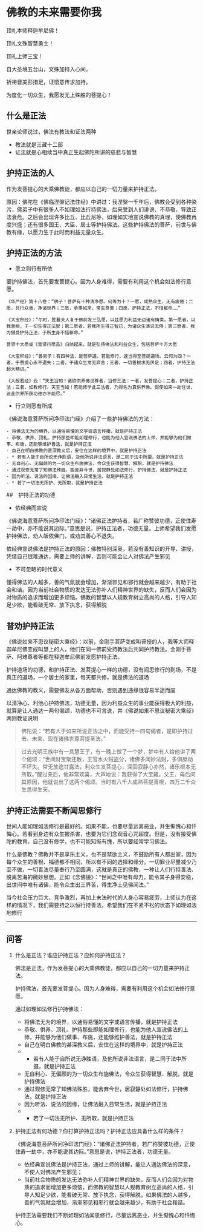 # 佛教的未来需要你我

顶礼本师释迦牟尼佛！

顶礼文殊智慧勇士！

顶礼上师三宝！

自大圣境五台山，文殊加持入心间，

祈祷晋美彭措足，证悟意传求加持。

为度化一切众生，我愿发无上殊胜的菩提心！

## 什么是正法

世亲论师说过，佛法有教法和证法两种

- 教法就是三藏十二部
- 证法就是心相续当中真正生起佛陀所讲的慈悲与智慧


## 护持正法的人

作为发菩提心的大乘佛教徒，都应以自己的一切力量来护持正法。

原因：佛陀在《佛临涅槃记法住经》中讲过：我涅槃一千年后，佛教会受到各种染污，佛弟子中有很多人不如理如法行持佛法，后来受到人们诽谤、不恭敬，导致正法衰危。之后会出现许多比丘、比丘尼等，如理如实地宣说佛教的真理，使佛教再度兴盛；还有很多国王、大臣、居士等护持佛法。这些护持佛法的菩萨，前世与佛教有缘，以愿力生于此时而利益无量众生。

## 护持正法的方法

- 愿立则行有所依

要护持佛法，首先要发菩提心。因为人身难得，需要有利用这个机会如法修行意愿。

    《华严经》第十八卷：“佛子！菩萨有十种清净愿。何等为十？一愿，成熟众生，无有疲倦；二愿，具行众善，净诸世界；三愿，承事如来，常生尊重；四愿，护持正法，不惜躯命……”
    
    《大宝积经》：“尔时，胜鬘夫人复于佛前发三弘愿，以兹愿力利益无边诸有情类。第一愿者，以我善根，于一切生得正法智；第二愿者，若我所生得正智已，为诸众生演说无倦；第三愿者，我为摄受护持正法，于所生身不惜躯命。”
    
    普贤十大愿或《普贤行愿品》归纳起来，就是弘扬佛法和利益众生，包括菩萨十万大愿
    
    《大宝积经》：“善男子！有四种法，是菩萨道。若能修行，速当得至菩提道场。云何为四？一者，于菩提心永不退失；二者，于诸众生常无弃舍；三者，一切善根求无厌足；四者，护持正法起大精进。”
    
    《大般若经》云：“天王当知！诸欲供养佛世尊者，当修三法：一者，发菩提心；二者，护持正法；三者，如教修行。天王当知！若能修学此三法者，乃得名为真供养佛。假使如来一劫住世，说此供养所获功德亦不能尽。”

- 行立则愿有所成

《佛说海意菩萨所问净印法门经》介绍了一些护持佛法的方法：

    - 将佛法无为的境界，以通俗易懂的文字或语言传播，就是护持正法
    - 恭敬、供养、顶礼、护持那些即能如理修行，也能为他人宣说佛法的上师，并能够为他们做事、布施，还能够维护善法，就是护持正法
    - 自己在明白佛教的甚深教义后，安住在这样的境界中，就是护持正法
    - * 若有人能于自所说无诤胜语，及他所说非法语言，是二同于法中所摄，就是护持正法
    - 无自利心、无偏颇的为一切众生布施佛法，令众生获得智慧、解脱，就是护持佛法
    - 通过观修无常了知佛法殊胜，能舍弃今世，居寂静处如法修行，护持佛法，就是护持正法
    - 因为听法、说法的因缘，让佛法融入日常生活，就是护持正法
    - * 若了一切法无所护、无所取，就是护持正法
    
##　护持正法的功德

- 依经典而宣说

《佛说海意菩萨所问净印法门经》：“诸佛正法护持者，若广称赞彼功德，正使住寿一劫中，亦不能说其边际。”意思是说，护持正法者，功德无量。上师希望我们发愿护持佛法，劝人皈依佛门，或劝其善心不退失。

依经典宣说佛法是护持正法的原因：佛教特别深奥，若没有善知识的开导、讲授，凭借自己很难通达，需要上师的讲解，否则可能会让人对佛法产生邪见

- 不可忽略的时代意义

懂得佛法的人越多，善的气氛就会增加，渐渐邪见和邪行就会越来越少，有助于社会和谐。因为当前社会物质的发达无法弥补人们精神世界的缺失，反而人们会因为对物质的追求而增加更多烦恼。佛教的智慧以人规教育树立高尚的人格，引导人知足少欲，能看破无常、放下执念，获得解脱

## 普劝护持正法

《佛说如来不思议秘密大乘经》：以前，金刚手菩萨变成叫谛授的人，我等大师释迦牟尼佛变成叫慧上的人，他们在同一佛前受持教法后共同护持教法。金刚手菩萨、阿难尊者等都在释迦牟尼佛前发愿护持正法。

护持道场的功德，和护持正法、发菩提心一样的功德，没有闻思修行的到场，不是真正的道场，一个居士的家里，每天都共修，就是佛法的道场

通达佛教的教义，需要佛友从各方面帮助，否则遇到违缘很容易半途而废

以清净心、利他心护持佛法，功德无量，因为利益众生的事业能获得极大的利益，就算是让人通达一两句偈颂，功德也不可言说，并《佛说如来不思议秘密大乘经》两则教证说明

>佛陀说：“若有人于如来所说正法之中，而能受持一四句偈者，是即护持过去、未来、现在诸佛世尊菩提圣法。”

> 过去光明王族中有一具慧王子，有一晚上做了一个梦，梦中有人给他讲了两个偈颂：“世间财宝聚还散，王官水火贼盗分，诸佛多闻妙法财，多俱胝劫不坏失。常无放逸甘露法，利众生发菩提心，深固寂静心亦然，诸乐根本无所取。”醒过来后，他非常欢喜，大声地说：我获得了大宝藏。父王、母后问其原因，他就说出了这两个偈颂。当时有八千人成熟菩提善根，四万二千众生悉得生天。

## 护持正法需要不断闻思修行

世间人能如理如法修行是最好的。如果不能，也要尽量远离恶业，并生惭愧心和忏悔心。若看到身边有众生被杀害，也要为它们念观音心咒超度。但是，没有接受佛陀的教育，自己没有修学，也不可能知惭有愧，所以要经常学习佛法。

什么是佛教？佛教并不是享乐主义，也不是禁欲主义，不鼓励所有人都出家，因为每个众生的善根、福德都不相同，所以有不同的选择和缘分。一切罪业尽量减少乃至不做，一切善法尽量奉行乃至圆满，这就是真正的佛教，一种让人们行持善法、脱离苦海的微妙思想。正如《念佛镜》：“世间之中唯有母力，能令其子身得安稳，出世间中唯有诸佛，能令众生出三界苦，得生净土见佛闻法。”

当今社会压力巨大、竞争激烈，再加上末法时代的人身心容易疲劳，上师认为在这样的情况下，我们需要持之以恒行持善法，希望我们在不紧不松的状态下如理如法地修行

----------------------------------------------------------------
## 问答

1. 什么是正法？谁应护持正法？应如何护持正法？

    佛法是正法，作为发菩提心的大乘佛教徒，都应以自己的一切力量来护持正法。
    
    护持佛法，首先要发菩提心。因为人身难得，需要有利用这个机会如法修行意愿。
    
    通过如理如法修行护持佛法：
    
    - 将佛法无为的境界，以通俗易懂的文字或语言传播，就是护持正法
    - 恭敬、供养、顶礼、护持那些即能如理修行，也能为他人宣说佛法的上师，并能够为他们做事、布施，还能够维护善法，就是护持正法
    - 自己在明白佛教的甚深教义后，安住在这样的境界中，就是护持正法
    - * 若有人能于自所说无诤胜语，及他所说非法语言，是二同于法中所摄，就是护持正法
    - 无自利心、无偏颇的为一切众生布施佛法，令众生获得智慧、解脱，就是护持佛法
    - 通过观修无常了知佛法殊胜，能舍弃今世，居寂静处如法修行，护持佛法，就是护持正法
    - 因为听法、说法的因缘，让佛法融入日常生活，就是护持正法
    - * 若了一切法无所护、无所取，就是护持正法

2. 护持正法有何功德？你打算护持正法吗？护持正法应具备什么样的条件？

    《佛说海意菩萨所问净印法门经》：“诸佛正法护持者，若广称赞彼功德，正使住寿一劫中，亦不能说其边际。”意思是说，护持正法者，功德无量。
    - 依经典宣说佛法是护持正法，通过上师的讲解，能让人通达佛法的深意，不使人对佛法产生邪见；
    - 当前社会物质的发达无法弥补人们精神世界的缺失，反而人们会因为对物质的追求而增加更多烦恼，而佛教的智慧以人规教育树立高尚的人格，引导人知足少欲，能看破无常、放下执念，获得解脱，如果佛法的人越多，善的气氛就会增加，渐渐邪见和邪行就会越来越少，有助于社会和谐。
    
    护持正法需要我们不断如理如法闻思修行，尽量远离恶业，并生惭愧心和忏悔心。